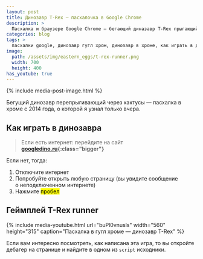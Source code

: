 ```yaml
---
layout: post
title: Динозавр T-Rex — пасхалочка в Google Chrome
description: >
  Пасхалка и браузере Google Chrome — бегающий диназавр T-Rex прыгающий через кактусы на странице «Нет соединения с интернетом».
categories: blog
tags: >
  пасхалки google, динозавр гугл хром, динозавр в хроме, как играть в динозавра в хроме, пасхалки chrome
image:
  path: /assets/img/eastern_eggs/t-rex-runner.png
  width: 700
  height: 400
has_youtube: true
---
```


{% include media-post-image.html %}

Бегущий динозавр перепрыгивающий через кактусы — пасхалка в хроме c 2014 года, о которой я узнал только вчера.



## Как играть в динозавра

> Если есть интернет: перейдите на сайт **[googledino.ru](http://googledino.ru/){:class="bigger"}**

Если нет, тогда:

1. Отключите интернет
1. Попробуйте открыть любую страницу (вы увидите сообщение о неподключенном интернете)
1. Нажмите <mark>пробел</mark>


## Геймплей T-Rex runner

{%
	include media-youtube.html
	url="buPl0vnusls"
	width="560"
	height="315"
	caption="Пасхалка в гугл хроме — динозавр T-Rex"
%}

Если вам интересно посмотреть, как написана эта игра, то вы откройте дебагер на странице и найдите в одном из `script` исходники.
